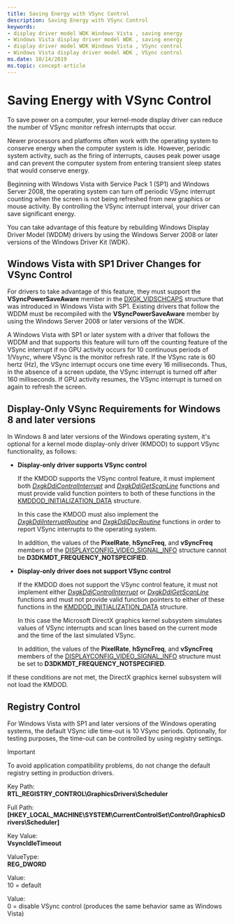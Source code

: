 ```yaml
---
title: Saving Energy with VSync Control
description: Saving Energy with VSync Control
keywords:
- display driver model WDK Windows Vista , saving energy
- Windows Vista display driver model WDK , saving energy
- display driver model WDK Windows Vista , VSync control
- Windows Vista display driver model WDK , VSync control
ms.date: 10/14/2019
ms.topic: concept-article
---
```


# Saving Energy with VSync Control

To save power on a computer, your kernel-mode display driver can reduce the number of VSync monitor refresh interrupts that occur.

Newer processors and platforms often work with the operating system to conserve energy when the computer system is idle. However, periodic system activity, such as the firing of interrupts, causes peak power usage and can prevent the computer system from entering transient sleep states that would conserve energy.

Beginning with Windows Vista with Service Pack 1 (SP1) and Windows Server 2008, the operating system can turn off periodic VSync interrupt counting when the screen is not being refreshed from new graphics or mouse activity. By controlling the VSync interrupt interval, your driver can save significant energy.

You can take advantage of this feature by rebuilding Windows Display Driver Model (WDDM) drivers by using the Windows Server 2008 or later versions of the Windows Driver Kit (WDK).

## Windows Vista with SP1 Driver Changes for VSync Control

For drivers to take advantage of this feature, they must support the **VSyncPowerSaveAware** member in the [DXGK_VIDSCHCAPS](/windows-hardware/drivers/ddi/d3dkmddi/ns-d3dkmddi-_dxgk_vidschcaps) structure that was introduced in Windows Vista with SP1. Existing drivers that follow the WDDM must be recompiled with the **VSyncPowerSaveAware** member by using the Windows Server 2008 or later versions of the WDK.

A Windows Vista with SP1 or later system with a driver that follows the WDDM and that supports this feature will turn off the counting feature of the VSync interrupt if no GPU activity occurs for 10 continuous periods of 1/Vsync, where VSync is the monitor refresh rate. If the VSync rate is 60 hertz (Hz), the VSync interrupt occurs one time every 16 milliseconds. Thus, in the absence of a screen update, the VSync interrupt is turned off after 160 milliseconds. If GPU activity resumes, the VSync interrupt is turned on again to refresh the screen.

## Display-Only VSync Requirements for Windows 8 and later versions

In Windows 8 and later versions of the Windows operating system, it's optional for a kernel mode display-only driver (KMDOD) to support VSync functionality, as follows:

- **Display-only driver supports VSync control**

  If the KMDOD supports the VSync control feature, it must implement both [*DxgkDdiControlInterrupt*](/windows-hardware/drivers/ddi/d3dkmddi/nc-d3dkmddi-dxgkddi_controlinterrupt) and [*DxgkDdiGetScanLine*](/windows-hardware/drivers/ddi/d3dkmddi/nc-d3dkmddi-dxgkddi_getscanline) functions and must provide valid function pointers to both of these functions in the [KMDDOD_INITIALIZATION_DATA](/windows-hardware/drivers/ddi/dispmprt/ns-dispmprt-_kmddod_initialization_data) structure.

  In this case the KMDOD must also implement the [*DxgkDdiInterruptRoutine*](/windows-hardware/drivers/ddi/dispmprt/nc-dispmprt-dxgkddi_interrupt_routine) and [*DxgkDdiDpcRoutine*](/windows-hardware/drivers/ddi/dispmprt/nc-dispmprt-dxgkddi_dpc_routine) functions in order to report VSync interrupts to the operating system.

  In addition, the values of the **PixelRate**, **hSyncFreq**, and **vSyncFreq** members of the [DISPLAYCONFIG_VIDEO_SIGNAL_INFO](/windows/win32/api/wingdi/ns-wingdi-displayconfig_video_signal_info) structure cannot be **D3DKMDT_FREQUENCY_NOTSPECIFIED**.

- **Display-only driver does not support VSync control**

  If the KMDOD does not support the VSync control feature, it must not implement either [*DxgkDdiControlInterrupt*](/windows-hardware/drivers/ddi/d3dkmddi/nc-d3dkmddi-dxgkddi_controlinterrupt) or [*DxgkDdiGetScanLine*](/windows-hardware/drivers/ddi/d3dkmddi/nc-d3dkmddi-dxgkddi_getscanline) functions and must not provide valid function pointers to either of these functions in the [KMDDOD_INITIALIZATION_DATA](/windows-hardware/drivers/ddi/dispmprt/ns-dispmprt-_kmddod_initialization_data) structure.

  In this case the Microsoft DirectX graphics kernel subsystem simulates values of VSync interrupts and scan lines based on the current mode and the time of the last simulated VSync.

  In addition, the values of the **PixelRate**, **hSyncFreq**, and **vSyncFreq** members of the [DISPLAYCONFIG_VIDEO_SIGNAL_INFO](/windows/win32/api/wingdi/ns-wingdi-displayconfig_video_signal_info) structure must be set to **D3DKMDT_FREQUENCY_NOTSPECIFIED**.

If these conditions are not met, the DirectX graphics kernel subsystem will not load the KMDOD.

## Registry Control

For Windows Vista with SP1 and later versions of the Windows operating systems, the default VSync idle time-out is 10 VSync periods. Optionally, for testing purposes, the time-out can be controlled by using registry settings.

> [!IMPORTANT]
> To avoid application compatibility problems, do not change the default registry setting in production drivers.

Key Path:  
**RTL_REGISTRY_CONTROL\GraphicsDrivers\Scheduler**

Full Path:  
**[HKEY_LOCAL_MACHINE\SYSTEM\CurrentControlSet\Control\GraphicsDrivers\Scheduler]**

Key Value:  
**VsyncIdleTimeout**

ValueType:  
**REG_DWORD**

Value:  
10 = default

Value:  
0 = disable VSync control (produces the same behavior same as Windows Vista)
